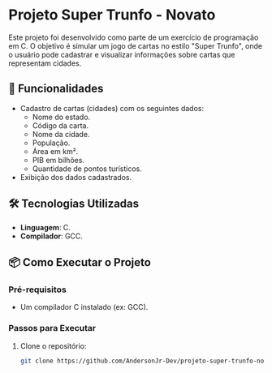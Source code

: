 # Projeto Super Trunfo - Novato

Este projeto foi desenvolvido como parte de um exercício de programação em C. O objetivo é simular um jogo de cartas no estilo "Super Trunfo", onde o usuário pode cadastrar e visualizar informações sobre cartas que representam cidades.

## 🚀 Funcionalidades
- Cadastro de cartas (cidades) com os seguintes dados:
  - Nome do estado.
  - Código da carta.
  - Nome da cidade.
  - População.
  - Área em km².
  - PIB em bilhões.
  - Quantidade de pontos turísticos.
- Exibição dos dados cadastrados.

## 🛠️ Tecnologias Utilizadas
- **Linguagem**: C.
- **Compilador**: GCC.

## 📦 Como Executar o Projeto

### Pré-requisitos
- Um compilador C instalado (ex: GCC).

### Passos para Executar
1. Clone o repositório:
   ```bash
   git clone https://github.com/AndersonJr-Dev/projeto-super-trunfo-novato.git
